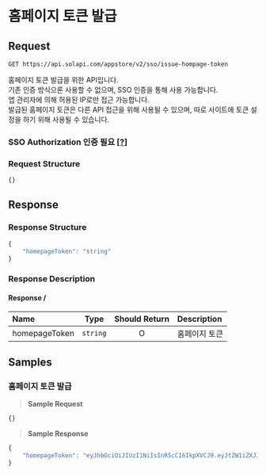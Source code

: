 # 홈페이지 토큰 발급

## Request

```text
GET https://api.solapi.com/appstore/v2/sso/issue-hompage-token
```

홈페이지 토큰 발급을 위한 API입니다.   
기존 인증 방식으론 사용할 수 없으며, SSO 인증을 통해 사용 가능합니다.  
앱 관리자에 의해 허용된 IP로만 접근 가능합니다.  
발급된 홈페이지 토큰은 다른 API 접근을 위해 사용될 수 있으며, 따로 사이트에 토큰 설정을 하기 위해 사용될 수 있습니다.

### SSO Authorization 인증 필요 [\[?\]](https://docs.solapi.com/authentication/overview#authorization)

### Request Structure

```javascript
{}
```

## Response

### Response Structure

```javascript
{
    "homepageToken": "string"
}
```

### Response Description

#### Response /

| Name | Type | Should Return | Description |
| :--- | :---: | :---: | :--- |
| homepageToken | `string` | O | 홈페이지 토큰 |

## Samples

### 홈페이지 토큰 발급

> **Sample Request**

```javascript
{}
```

> **Sample Response**

```javascript
{
    "homepageToken": "eyJhbGciOiJIUzI1NiIsInR5cCI6IkpXVCJ9.eyJtZW1iZXJJZCI6Ik1FTVV3Z19HdkhFTXI0IiwiYWNjb3VudElkIjoiMjEwNzIyMTk2NTM4NjciLCJjbGllbnRJZCI6IkNJRE5VUklHT0NPT0xTTVMiLCJzY29wZSI6IioiLCJkb21haW4iOiJteXNpdGV0ZXN0MC5zb2xhcGkubmV0IiwiaXNXaGl0ZSI6ZmFsc2UsImlzQWRtaW4iOmZhbHNlLCJpYXQiOjE2MjczNjg1NjksImV4cCI6MTYyNzQ1NDk2OX0.apDT3yMWy1jx-rT0CxcsO_eI9gsQCSqYx9jPBN44FFF"
}
```

